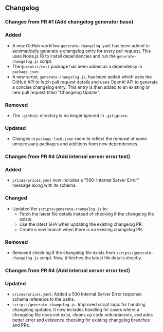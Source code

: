 ## Changelog


### Changes from PR #1 (Add changelog generator base)

### Added
- A new GitHub workflow `generate-changelog.yaml` has been added to automatically generate a changelog entry for every pull request. This uses Node.js 18 to install dependencies and run the `generate-changelog.js` script.
- The `@octokit/rest` package has been added as a dependency in `package.json`.
- A new script, `generate-changelog.js`, has been added which uses the GitHub API to fetch pull request details and uses OpenAI API to generate a concise changelog entry. This entry is then added to an existing or new pull request titled "Changelog Update".

### Removed
- The `.github/` directory is no longer ignored in `.gitignore`. 

### Updated
- Changes in `package-lock.json` seem to reflect the removal of some unnecessary packages and additions from new dependencies.

### Changes from PR #4 (Add internal server error test)

### Added
- `prices/prices.yaml` now includes a "500: Internal Server Error" message along with its schema.

### Changed
- Updated the `scripts/generate-changelog.js` to:
  - Fetch the latest file details instead of checking if the changelog file exists.
  - Use the latest SHA when updating the existing changelog PR.
  - Create a new branch when there is no existing changelog PR.

### Removed
- Removed checking if the changelog file exists from `scripts/generate-changelog.js` script. Now, it fetches the latest file details directly.

### Changes from PR #4 (Add internal server error test)

### Updated

- `prices/prices.yaml`: Added a 500 Internal Server Error response schema reference to the paths.
- `scripts/generate-changelog.js`: Improved script logic for handling changelog updates. It now includes handling for cases where a changelog file does not exist, cleans up code redundancies, and adds better error and existence checking for existing changelog branches and PRs.

